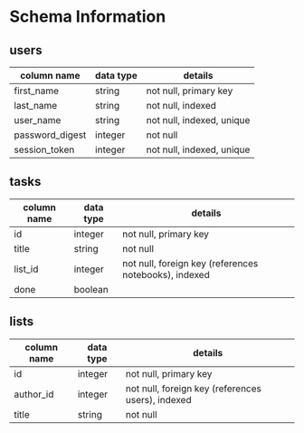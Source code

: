 # Schema Information

## users
column name     | data type | details
----------------|-----------|-----------------------
first_name      | string    | not null, primary key
last_name       | string    | not null, indexed
user_name       | string    | not null, indexed, unique
password_digest | integer   | not null
session_token   | integer   | not null, indexed, unique

## tasks
column name | data type | details
------------|-----------|-----------------------
id          | integer   | not null, primary key
title       | string    | not null
list_id     | integer   | not null, foreign key (references notebooks), indexed
done        | boolean   |

## lists
column name | data type | details
------------|-----------|-----------------------
id          | integer   | not null, primary key
author_id   | integer   | not null, foreign key (references users), indexed
title       | string    | not null
